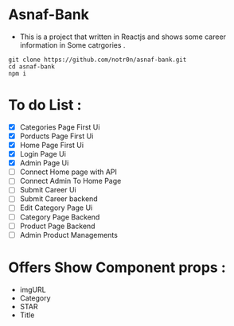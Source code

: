 # Asnaf-Bank
- This is a project that written in Reactjs and shows some career information in Some catrgories .
```
git clone https://github.com/notr0n/asnaf-bank.git
cd asnaf-bank
npm i
```
# To do List :

- [x] Categories Page First Ui
- [x] Porducts Page First Ui
- [x] Home Page First Ui
- [x] Login Page Ui
- [x] Admin Page Ui
- [ ] Connect Home page with API
- [ ] Connect Admin To Home Page
- [ ] Submit Career Ui 
- [ ] Submit Career backend 
- [ ] Edit Category Page Ui 
- [ ] Category Page Backend
- [ ] Product Page Backend
- [ ] Admin Product Managements

# Offers Show Component props :
- imgURL
- Category
- STAR
- Title
